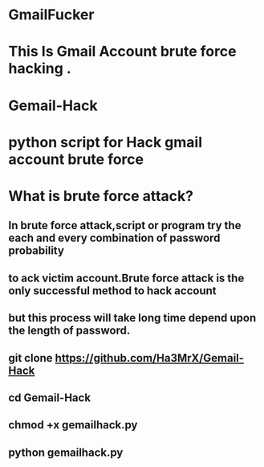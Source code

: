 # GmailFucker
# This Is Gmail Account brute force hacking .

# Gemail-Hack
# python script for Hack gmail account brute force
# What is brute force attack?
## In brute force attack,script or program try the each and every combination of password probability
## to ack victim account.Brute force attack is the only successful method to hack account
## but this process will take long time depend upon the length of password.
## git clone https://github.com/Ha3MrX/Gemail-Hack
## cd Gemail-Hack
## chmod +x gemailhack.py
## python gemailhack.py
